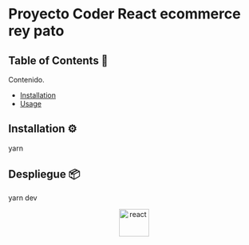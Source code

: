 # Proyecto Coder React ecommerce rey pato

## Table of Contents 🚀

Contenido.

- [Installation](#installation)
- [Usage](#usage)

## Installation ⚙️

yarn

## Despliegue 📦

yarn dev

<div align="center">
    <a href="https://es.reactjs.org" target="_blank">
        <img
          src="https://iconape.com/wp-content/files/tx/353401/png/react-logo.png"
          alt="react"
          width="60"
          height="55"
        />
    </a>
</div>

